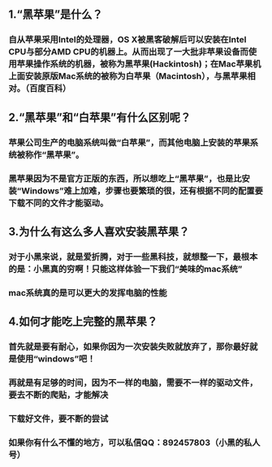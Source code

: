## 1.“黑苹果”是什么？
### 自从苹果采用Intel的处理器，OS X被黑客破解后可以安装在Intel CPU与部分AMD CPU的机器上。从而出现了一大批非苹果设备而使用苹果操作系统的机器，被称为黑苹果(Hackintosh)；在Mac苹果机上面安装原版Mac系统的被称为白苹果（Macintosh），与黑苹果相对。（百度百科）

## 2.“黑苹果”和“白苹果”有什么区别呢？
### 苹果公司生产的电脑系统叫做“白苹果”，而其他电脑上安装的苹果系统被称作“黑苹果”。
### 黑苹果因为不是官方正版的东西，所以想吃上“黑苹果”，也是比安装“Windows”难上加难，步骤也要繁琐的很，还有根据不同的配置要下载不同的文件才能驱动。

## 3.为什么有这么多人喜欢安装黑苹果？
### 对于小黑来说，就是爱折腾，对于一些黑科技，就想整一下，最根本的是：小黑真的穷啊！只能这样体验一下我们“美味的mac系统”
### mac系统真的是可以更大的发挥电脑的性能

## 4.如何才能吃上完整的黑苹果？
### 首先就是要有耐心，如果你因为一次安装失败就放弃了，那你最好就是使用“windows”吧！
### 再就是有足够的时间，因为不一样的电脑，需要不一样的驱动文件，要去不断的爬贴，才能解决
### 下载好文件，要不断的尝试
### 如果你有什么不懂的地方，可以私信QQ：892457803（小黑的私人号）
